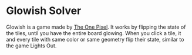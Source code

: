 Glowish Solver
==============
Glowish is a game made by [The One Pixel](https://theonepixel.com/). It works by flipping
the state of the tiles, until you have the entire board glowing. When you click a tile, it
and every tile with same color or same geometry flip their state, similar to the game
Lights Out.
